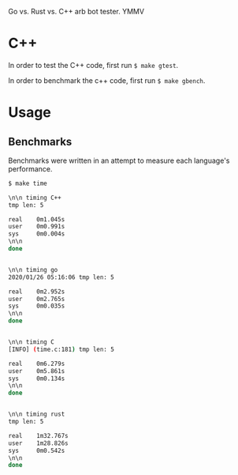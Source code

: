 Go vs. Rust vs. C++ arb bot tester. YMMV

# C++
In order to test the C++ code, first run `$ make gtest`.

In order to benchmark the c++ code, first run `$ make gbench`.

# Usage
## Benchmarks
Benchmarks were written in an attempt to measure each language's performance.

```bash
$ make time

\n\n timing C++
tmp len: 5

real    0m1.045s
user    0m0.991s
sys     0m0.004s
\n\n
done


\n\n timing go
2020/01/26 05:16:06 tmp len: 5

real    0m2.952s
user    0m2.765s
sys     0m0.035s
\n\n
done


\n\n timing C
[INFO] (time.c:181) tmp len: 5

real    0m6.279s
user    0m5.861s
sys     0m0.134s
\n\n
done


\n\n timing rust
tmp len: 5

real    1m32.767s
user    1m28.826s
sys     0m0.542s
\n\n
done
```
